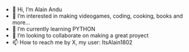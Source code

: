 - 👋 Hi, I’m Alain Andu
- 👀 I’m interested in making videogames, coding, cooking, books and more...  
- 🌱 I’m currently learning PYTHON
- 💞️ I’m looking to collaborate on making a great proyect
- 📫 How to reach me by X, my user: ItsAlain1802

<!---
Alain1802/Alain1802 is a ✨ special ✨ repository because its `README.md` (this file) appears on your GitHub profile.
You can click the Preview link to take a look at your changes.
--->
